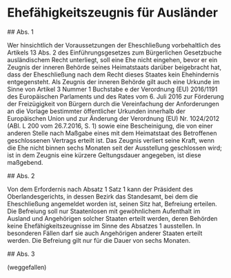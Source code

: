 # Ehefähigkeitszeugnis für Ausländer



\#\# Abs. 1

 Wer hinsichtlich der Voraussetzungen der Eheschließung vorbehaltlich des Artikels 13 Abs. 2 des Einführungsgesetzes zum Bürgerlichen Gesetzbuche ausländischem Recht unterliegt, soll eine Ehe nicht eingehen, bevor er ein Zeugnis der inneren Behörde seines Heimatstaats darüber beigebracht hat, dass der Eheschließung nach dem Recht dieses Staates kein Ehehindernis entgegensteht. Als Zeugnis der inneren Behörde gilt auch eine Urkunde im Sinne von Artikel 3 Nummer 1 Buchstabe e der Verordnung (EU) 2016/1191 des Europäischen Parlaments und des Rates vom 6\. Juli 2016 zur Förderung der Freizügigkeit von Bürgern durch die Vereinfachung der Anforderungen an die Vorlage bestimmter öffentlicher Urkunden innerhalb der Europäischen Union und zur Änderung der Verordnung (EU) Nr. 1024/2012 (ABl. L 200 vom 26\.7\.2016, S. 1\) sowie eine Bescheinigung, die von einer anderen Stelle nach Maßgabe eines mit dem Heimatstaat des Betroffenen geschlossenen Vertrags erteilt ist. Das Zeugnis verliert seine Kraft, wenn die Ehe nicht binnen sechs Monaten seit der Ausstellung geschlossen wird; ist in dem Zeugnis eine kürzere Geltungsdauer angegeben, ist diese maßgebend.

\#\# Abs. 2

 Von dem Erfordernis nach Absatz 1 Satz 1 kann der Präsident des Oberlandesgerichts, in dessen Bezirk das Standesamt, bei dem die Eheschließung angemeldet worden ist, seinen Sitz hat, Befreiung erteilen. Die Befreiung soll nur Staatenlosen mit gewöhnlichem Aufenthalt im Ausland und Angehörigen solcher Staaten erteilt werden, deren Behörden keine Ehefähigkeitszeugnisse im Sinne des Absatzes 1 ausstellen. In besonderen Fällen darf sie auch Angehörigen anderer Staaten erteilt werden. Die Befreiung gilt nur für die Dauer von sechs Monaten.

\#\# Abs. 3

 (weggefallen) 

